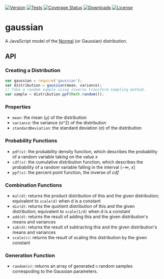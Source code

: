 [![Version](https://img.shields.io/npm/v/gaussian)](https://www.npmjs.com/package/gaussian)
[![Tests](https://github.com/errcw/gaussian/workflows/tests/badge.svg)](https://github.com/errcw/gaussian/actions/workflows/tests.yml)
[![Coverage Status](https://coveralls.io/repos/github/errcw/gaussian/badge.svg?branch=master)](https://coveralls.io/github/errcw/gaussian?branch=master)
[![Downloads](https://img.shields.io/npm/dy/gaussian)](https://www.npmjs.com/package/gaussian)
[![License](https://img.shields.io/npm/l/gaussian)](https://github.com/errcw/gaussian/blob/master/LICENSE)

# gaussian

A JavaScript model of the [Normal](http://en.wikipedia.org/wiki/Normal_distribution)
(or Gaussian) distribution.

## API

### Creating a Distribution

```javascript
var gaussian = require('gaussian');
var distribution = gaussian(mean, variance);
// Take a random sample using inverse transform sampling method.
var sample = distribution.ppf(Math.random());
```

### Properties

- `mean`: the mean (μ) of the distribution
- `variance`: the variance (σ^2) of the distribution
- `standardDeviation`: the standard deviation (σ) of the distribution

### Probability Functions

- `pdf(x)`: the probability density function, which describes the probability
  of a random variable taking on the value _x_
- `cdf(x)`: the cumulative distribution function, which describes the
  probability of a random variable falling in the interval (−∞, _x_]
- `ppf(x)`: the percent point function, the inverse of _cdf_

### Combination Functions

- `mul(d)`: returns the product distribution of this and the given distribution; equivalent to `scale(d)` when d is a constant
- `div(d)`: returns the quotient distribution of this and the given distribution; equivalent to `scale(1/d)` when d is a constant
- `add(d)`: returns the result of adding this and the given distribution's means and variances
- `sub(d)`: returns the result of subtracting this and the given distribution's means and variances
- `scale(c)`: returns the result of scaling this distribution by the given constant

### Generation Function

- `random(n)`: returns an array of generated `n` random samples correspoding to the Gaussian parameters.
